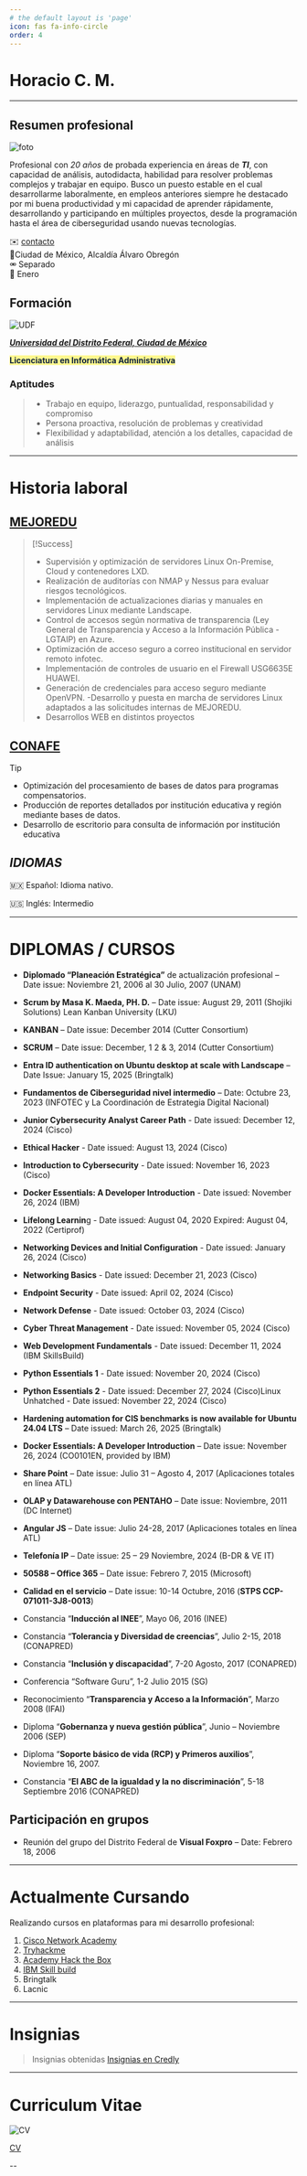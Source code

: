 ```yaml
---
# the default layout is 'page'
icon: fas fa-info-circle
order: 4
---
```



# Horacio C. M.

---

## Resumen profesional

![foto](assets/img/images/07-perfil-11.png)

Profesional con *20 años* de probada experiencia en áreas de ***TI***, con capacidad de análisis, autodidacta, habilidad para resolver problemas complejos y trabajar en equipo. Busco un puesto estable en el cual desarrollarme laboralmente, en empleos anteriores siempre he destacado por mi buena productividad y mi capacidad de aprender rápidamente, desarrollando y participando en múltiples proyectos, desde la programación hasta el área de ciberseguridad usando nuevas tecnologías.

✉️ [contacto](mailto:hcalmur@icloud.com)  
📍Ciudad de México, Alcaldía Álvaro Obregón  
⚮ Separado  
🎂 Enero  

## Formación

![UDF](assets/img/images/06-UDF-round-corner.png)   

**<u>*Universidad del Distrito Federal, Ciudad de México*</u>** 

<span style="background:#fff88f"><font color="#0f243e">**Licenciatura en Informática Administrativa**</font></span>

### Aptitudes

> - Trabajo en equipo, liderazgo, puntualidad, responsabilidad y compromiso
> - Persona proactiva, resolución de problemas y creatividad
> - Flexibilidad y adaptabilidad, atención a los detalles, capacidad de análisis

---

# Historia laboral

## <u>MEJOREDU</u>

> [!Success] 
> - Supervisión y optimización de servidores Linux On-Premise, Cloud y contenedores LXD.
> - Realización de auditorías con NMAP y Nessus para evaluar riesgos tecnológicos.
> - Implementación de actualizaciones diarias y manuales en servidores Linux mediante Landscape.
> - Control de accesos según normativa de transparencia (Ley General de Transparencia y Acceso a la Información Pública - LGTAIP) en Azure.
> - Optimización de acceso seguro a correo institucional en servidor remoto infotec.
> - Implementación de controles de usuario en el Firewall USG6635E HUAWEI.
> - Generación de credenciales para acceso seguro mediante OpenVPN.
> -Desarrollo y puesta en marcha de servidores Linux adaptados a las solicitudes internas de MEJOREDU.
>  - Desarrollos WEB en distintos proyectos

## <u>CONAFE</u>

>[!tip]
> - Optimización del procesamiento de bases de datos para programas compensatorios.
> - Producción de reportes detallados por institución educativa y región mediante bases de datos.
> - Desarrollo de escritorio para consulta de información por institución educativa

## *IDIOMAS*

🇲🇽 Español: Idioma nativo. 

🇺🇸 Inglés: Intermedio

---

# DIPLOMAS / CURSOS

- **Diplomado “Planeación Estratégica”** de actualización profesional – Date issue: Noviembre 21, 2006 al 30 Julio, 2007 (UNAM)
    
- **Scrum by Masa K. Maeda, PH. D.** – Date issue: August 29, 2011 (Shojiki Solutions) Lean Kanban University (LKU)
    
- **KANBAN** – Date issue: December 2014 (Cutter Consortium)
    
- **SCRUM** – Date issue: December, 1 2 & 3, 2014 (Cutter Consortium)
    
- **Entra ID authentication on Ubuntu desktop at scale with Landscape** – Date Issue: January 15, 2025 (Bringtalk)
    
- **Fundamentos de Ciberseguridad nivel intermedio** – Date: Octubre 23, 2023 (INFOTEC y La Coordinación de Estrategia Digital Nacional)
    
- **Junior Cybersecurity Analyst Career Path** - Date issued: December 12, 2024 (Cisco)
    
- **Ethical Hacker** - Date issued: August 13, 2024 (Cisco)
    
- **Introduction to Cybersecurity** - Date issued: November 16, 2023 (Cisco)
    
- **Docker Essentials: A Developer Introduction** - Date issued: November 26, 2024 (IBM)
    
- **Lifelong Learnin**g - Date issued: August 04, 2020 Expired: August 04, 2022 (Certiprof)
    
- **Networking Devices and Initial Configuration** - Date issued: January 26, 2024 (Cisco)
    
- **Networking Basics** - Date issued: December 21, 2023 (Cisco)
    
- **Endpoint Security** - Date issued: April 02, 2024 (Cisco)
    
- **Network Defense** - Date issued: October 03, 2024 (Cisco)
    
- **Cyber Threat Management** - Date issued: November 05, 2024 (Cisco)
    
- **Web Development Fundamentals** - Date issued: December 11, 2024 (IBM SkillsBuild)

- **Python Essentials 1** - Date issued: November 20, 2024 (Cisco)
    
- **Python Essentials 2** - Date issued: December 27, 2024 (Cisco)Linux Unhatched - Date issued: November 22, 2024 (Cisco)
    
- **Hardening automation for CIS benchmarks is now available for Ubuntu 24.04 LTS** – Date issued: March 26, 2025 (Bringtalk)
    
- **Docker Essentials: A Developer Introduction** – Date issue: November 26, 2024 (CO0101EN, provided by IBM)
    
- **Share Point** – Date issue: Julio 31 – Agosto 4, 2017 (Aplicaciones totales en línea ATL)
    
- **OLAP y Datawarehouse con PENTAHO** – Date issue: Noviembre, 2011 (DC Internet)
    
- **Angular JS** – Date issue: Julio 24-28, 2017 (Aplicaciones totales en línea ATL)
    
- **Telefonía IP** – Date issue: 25 – 29 Noviembre, 2024 (B-DR & VE IT)
    
- **50588 – Office 365** – Date issue: Febrero 7, 2015 (Microsoft)
    
- **Calidad en el servicio** – Date issue: 10-14 Octubre, 2016 (**STPS CCP-071011-3J8-0013**)
    
- Constancia “**Inducción al INEE**”, Mayo 06, 2016 (INEE)
    
- Constancia “**Tolerancia y Diversidad de creencias**”, Julio 2-15, 2018 (CONAPRED)
    
- Constancia “**Inclusión y discapacidad**”, 7-20 Agosto, 2017 (CONAPRED)
    
- Conferencia “Software Guru”, 1-2 Julio 2015 (SG)
    
- Reconocimiento “**Transparencia y Acceso a la Información**”, Marzo 2008 (IFAI)
    
- Diploma “**Gobernanza y nueva gestión pública**”, Junio – Noviembre 2006 (SEP)
    
- Diploma “**Soporte básico de vida (RCP) y Primeros auxilios**”, Noviembre 16, 2007.
    
- Constancia “**El ABC de la igualdad y la no discriminación**”, 5-18 Septiembre 2016 (CONAPRED)

## Participación en grupos

- Reunión del grupo del Distrito Federal de **Visual Foxpro** – Date: Febrero 18, 2006

---
# Actualmente Cursando 

Realizando cursos en plataformas para mi desarrollo profesional:

1. [Cisco Network Academy](https://www.netacad.com/es/)
2. [Tryhackme](https://tryhackme.com/p/hcalmur)
3. [Academy Hack the Box](https://academy.hackthebox.com/)
4. [IBM Skill build](https://www.credly.com/org/ibm-skillsbuild)
5. Bringtalk
6. Lacnic

---
# Insignias

> Insignias obtenidas [Insignias en Credly](https://www.credly.com/users/horacio-calzada)

---
# Curriculum Vitae
![CV](assets/img/images/00-QR-CV.png)

[CV](assets/img/images/CV-HCM-2.pdf)

--
